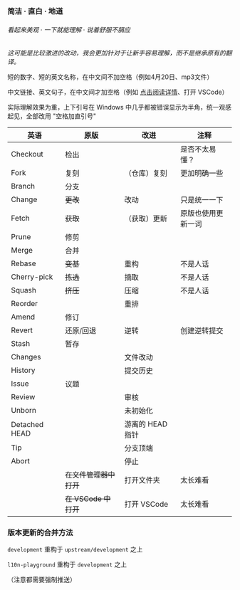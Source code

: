 ### 简洁 · 直白 · 地道
###### 看起来美观 · 一下就能理解 · 说着舒服不膈应

_这可能是比较激进的改动，我会更加针对于让新手容易理解，而不是继承原有的翻译。_

短的数字、短的英文名称，在中文间不加空格（例如4月20日、mp3文件）

中文链接、英文句子，在中文间才加空格（例如 [点击阅读详情](链接)、打开 VSCode）

实际理解效果为重，上下引号在 Windows 中几乎都被错误显示为半角，统一观感起见，全部改用 "空格加直引号"

| 英语          | 原版                   | 改进             | 注释               |
| ------------- | ---------------------- | ---------------- | ------------------ |
| Checkout      | 检出                   |                  | 是否不太易懂？     |
| Fork          | 复刻                   | （仓库）复刻   | 更加明确一些       |
| Branch        | 分支                   |
| Change        | ~~更改~~               | 改动             | 只是统一一下       |
| Fetch         | ~~获取~~               | （获取）更新     | 原版也使用更新一词 |
| Prune         | 修剪                   |
| Merge         | 合并                   |
| Rebase        | ~~变基~~               | 重构             | 不是人话           |
| Cherry-pick   | ~~拣选~~               | 摘取             | 不是人话           |
| Squash        | ~~挤压~~               | 压缩             | 不是人话           |
| Reorder       |                        | 重排             |
| Amend         | 修订                   |
| Revert        | 还原/回退              | 逆转             | 创建逆转提交       |
| Stash         | 暂存                   |
| Changes       |                        | 文件改动         |
| History       |                        | 提交历史         |
| Issue         | 议题                   |
| Review        |                        | 审核             |
| Unborn        |                        | 未初始化         |
| Detached HEAD |                        | 游离的 HEAD 指针 |
| Tip           |                        | 分支顶端         |
| Abort         |                        | 停止             |
|               | ~~在文件管理器中打开~~ | 打开文件夹       | 太长难看           |
|               | ~~在 VSCode 中打开~~   | 打开 VSCode      | 太长难看           |

### 版本更新的合并方法

`development` 重构于 `upstream/development` 之上

`l10n-playground` 重构于 `development` 之上

（注意都需要强制推送）
